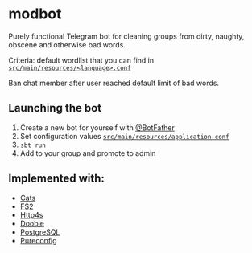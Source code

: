 # modbot
Purely functional Telegram bot for cleaning groups from dirty, naughty, obscene and otherwise bad words.

Criteria: default wordlist that you can find 
in [`src/main/resources/<language>.conf`](https://github.com/prokartem/modbot/tree/public/src/main/resources)

Ban chat member after user reached default limit of bad words.

## Launching the bot

1. Create a new bot for yourself with [@BotFather](https://core.telegram.org/bots#6-botfather)
2. Set configuration values [`src/main/resources/application.conf`](https://github.com/prokartem/modbot/blob/public/src/main/resources/application.conf)
3. `sbt run`
4. Add to your group and promote to admin

## Implemented with:
- [Cats](https://github.com/typelevel/cats)
- [FS2](https://github.com/typelevel/fs2)
- [Http4s](https://github.com/http4s/http4s)
- [Doobie](https://github.com/tpolecat/doobie)
- [PostgreSQL](https://www.postgresql.org/)
- [Pureconfig](https://github.com/pureconfig/pureconfig)


